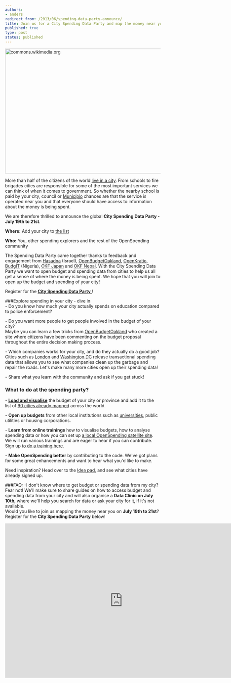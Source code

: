 ```yaml
---
authors:
- anders
redirect_from: /2013/06/spending-data-party-announce/
title: Join us for a City Spending Data Party and map the money near you!
published: true
type: post
status: published
---
```


<a href="http://www.flickr.com/photos/94746900@N06/9155317160/" title="lagos_lite by anderspedersenOKF, on Flickr"><img src="http://farm6.staticflickr.com/5516/9155317160_2fde6deae9_z.jpg" width="540" height="404" alt="commons.wikimedia.org"></a>

More than half of the citizens of the world [live in a city](http://www.unfpa.org/pds/urbanization.htm). From schools to fire brigades cities are responsible for some of the most important services we can think of when it comes to government. So whether the nearby school is paid by your city, council or [Município](http://en.wikipedia.org/wiki/Municipalities_of_Brazil) chances are that the service is operated near you and that everyone should have access to information about the money is being spent.<br>

We are therefore thrilled to announce the global **City Spending Data Party - July 19th to 21st**.

**Where:** Add your city to [the list](https://docs.google.com/a/okfn.org/document/d/1Zh-TPxgMiFDrzk-rNJqL9CmCbbtlZmp2xjWlZ6T20TA/edit#heading=h.f0m4z18ez212)

**Who:** You, other spending explorers and the rest of the OpenSpending community

The Spending Data Party came together thanks to feedback and engagement from [Hasadna](http://www.hasadna.org.il/en/) (Israel), [OpenBudgetOakland](http://openbudgetoakland.org/), [OpenKratio](http://openkratio.org/), [BudgIT](http://yourbudgit.com/) (Nigeria), [OKF Japan](http://spending.jp/) and [OKF Nepal](https://twitter.com/okfn_np). With the City Spending Data Party we want to open budget and spending data from cities to help us all get a sense of where the money is being spent. We hope that you will join to open up the budget and spending of your city!

Register for the [**City Spending Data Party** ](https://docs.google.com/a/okfn.org/forms/d/1uHNAh9cfP_F5nudGfhV8t0XnNPmFL7cXhkuqWHAMaR4/viewform)!

###Explore spending in your city - dive in<br>
<il>- Do you know how much your city actually spends on education compared to police enforcement?</il>

<il>- Do you want more people to get people involved in the budget of your city?<br>
Maybe you can learn a few tricks from [OpenBudgetOakland](http://openbudgetoakland.org/mayor_13-15_proposed.html) who created a site where citizens have been commenting on the budget proposal throughout the entire decision making process.

<il>- Which companies works for your city, and do they actually do a good job?</il><br>
Cities such as [London](http://openspending.org/gb-local-gla) and [Washington DC](http://openspending.org/dc-vendors-contractors) release transactional spending data that allows you to see what companies clean up the garbage and repair the roads. Let's make many more cities open up their spending data!

<il>- Share what you learn with the community and ask if you get stuck!

### What to do at the spending party?
<il>- **[Load and visualise](http://openspending.org/datasets/new)** the budget of your city or province and add it to the list of [90 cities already mapped](http://apps.openspending.org/maps/) across the world.</il>

<il>- **Open up budgets** from other local institutions such as [universities](http://openspending.org/blog/2013/06/17/universities-on-the-spending-map.html), public utilities or housing corporations.</il>

<il>- **Learn from online trainings** how to visualise budgets, how to analyse spending data or how you can set up [a local OpenSpending satellite site](https://github.com/openspending/satellite-template). We will run various trainings and are eager to hear if you can contribute. Sign up [to do a training here](https://docs.google.com/a/okfn.org/forms/d/17diF5_alj37kvcY_2Oqx90xKz1aHJtjgVsXmL3yrHlY/viewform).</il>

<il>- **Make OpenSpending better** by contributing to the code. We've got plans for some great enhancements and want to hear what you'd like to make.</il>

Need inspiration? Head over to the [Idea pad](https://docs.google.com/a/okfn.org/document/d/1Zh-TPxgMiFDrzk-rNJqL9CmCbbtlZmp2xjWlZ6T20TA/edit#), and see what cities have already signed up.

###FAQ:
<il>-I don't know where to get budget or spending data from my city?<il><br>
Fear not! We'll make sure to share guides on how to access budget and spending data from your city and will also organise a **Data Clinic on July 10th**, where we'll help you search for data or ask your city for it, if it's not available.
<br>
Would you like to join us mapping the money near you on **July 19th to 21st**? Register for the **City Spending Data Party** below!

<iframe src="https://docs.google.com/forms/d/1uHNAh9cfP_F5nudGfhV8t0XnNPmFL7cXhkuqWHAMaR4/viewform?embedded=true" width="760" height="500" frameborder="0" marginheight="0" marginwidth="0">Loading...</iframe>
